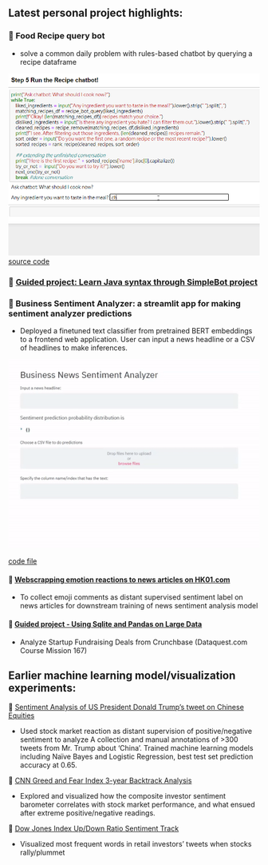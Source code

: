 ## Latest personal project highlights:

###  Food Recipe query bot
- solve a common daily problem with rules-based chatbot by querying a recipe dataframe

![recipe bot demo](https://github.com/Amyylam/sentimentscale/blob/master/demo_recipebot.gif)
[source code](https://github.com/Amyylam/sentimentscale/blob/master/recipe_bot.ipynb)

###  [Guided project: Learn Java syntax through SimpleBot project](https://github.com/Amyylam/sentimentscale/blob/master/Learn%20Java%20syntax%20through%20project%20SimpleBot.md)

###  Business Sentiment Analyzer: a streamlit app for making sentiment analyzer predictions
-	Deployed a finetuned text classifier from pretrained BERT embeddings to a frontend web application. User can input a news headline or a CSV of headlines to make inferences.

![Simple news sentiment analyzer app made with Streamlit](https://github.com/Amyylam/sentimentscale/blob/master/news_senti_app_demo.gif)


[code file](https://github.com/Amyylam/sentimentscale/blob/master/flair_make_predictions_app.py)

####  [Webscrapping emotion reactions to news articles on HK01.com](https://github.com/Amyylam/sentimentscale/blob/master/emo_count_corpus.py)
- To collect emoji comments as distant supervised sentiment label on news articles for downstream training of news sentiment analysis model 

####  [Guided project - Using Sqlite and Pandas on Large Data](https://github.com/Amyylam/sentimentscale/blob/master/guided_project_large_data_handling/Using_Sqlite_Pandas_on_Large_Data.ipynb)
- Analyze Startup Fundraising Deals from Crunchbase (Dataquest.com Course Mission 167)

## Earlier machine learning model/visualization experiments:

	[Sentiment Analysis of US President Donald Trump’s tweet on Chinese Equities](https://github.com/Amyylam/sentimentscale/blob/master/sentiment_analysis_trial.ipynb)
-	Used stock market reaction as distant supervision of positive/negative sentiment to analyze A collection and manual annotations of >300 tweets from Mr. Trump about ‘China’. Trained machine learning models including Naïve Bayes and Logistic Regression, best test set prediction accuracy at 0.65.

	[CNN Greed and Fear Index 3-year Backtrack Analysis](https://github.com/Amyylam/sentimentscale/blob/master/CNNGreedIndex_3yr_backtrack.ipynb)
-	 Explored and visualized how the composite investor sentiment barometer correlates with stock market performance, and what ensued after extreme positive/negative readings.

	[Dow Jones Index Up/Down Ratio Sentiment Track](https://github.com/Amyylam/sentimentscale/blob/master/UpDown_ratio_sentiment_track.ipynb)
-	 Visualized most frequent words in retail investors’ tweets when stocks rally/plummet

